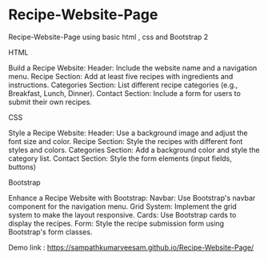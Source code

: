 # Recipe-Website-Page
Recipe-Website-Page using basic html , css and Bootstrap
2

HTML

Build a Recipe Website:
Header: Include the website name and a navigation menu.
Recipe Section: Add at least five recipes with ingredients and instructions.
Categories Section: List different recipe categories (e.g., Breakfast, Lunch, Dinner).
Contact Section: Include a form for users to submit their own recipes.

CSS

Style a Recipe Website:
Header: Use a background image and adjust the font size and color.
Recipe Section: Style the recipes with different font styles and colors.
Categories Section: Add a background color and style the category list.
Contact Section: Style the form elements (input fields, buttons)

Bootstrap

Enhance a Recipe Website with Bootstrap:
Navbar: Use Bootstrap's navbar component for the navigation menu.
Grid System: Implement the grid system to make the layout responsive.
Cards: Use Bootstrap cards to display the recipes.
Form: Style the recipe submission form using Bootstrap's form classes.

Demo link : https://sampathkumarveesam.github.io/Recipe-Website-Page/
